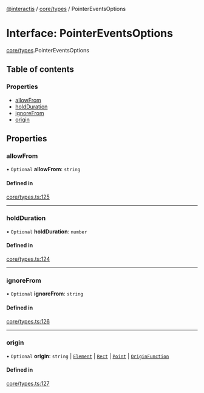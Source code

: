 [@interactjs](../README.md) / [core/types](../modules/core_types.md) / PointerEventsOptions

# Interface: PointerEventsOptions

[core/types](../modules/core_types.md).PointerEventsOptions

## Table of contents

### Properties

- [allowFrom](core_types.PointerEventsOptions.md#allowfrom)
- [holdDuration](core_types.PointerEventsOptions.md#holdduration)
- [ignoreFrom](core_types.PointerEventsOptions.md#ignorefrom)
- [origin](core_types.PointerEventsOptions.md#origin)

## Properties

### allowFrom

• `Optional` **allowFrom**: `string`

#### Defined in

[core/types.ts:125](https://github.com/Mu-L/interact.js/blob/d3d47461/packages/@interactjs/core/types.ts#L125)

___

### holdDuration

• `Optional` **holdDuration**: `number`

#### Defined in

[core/types.ts:124](https://github.com/Mu-L/interact.js/blob/d3d47461/packages/@interactjs/core/types.ts#L124)

___

### ignoreFrom

• `Optional` **ignoreFrom**: `string`

#### Defined in

[core/types.ts:126](https://github.com/Mu-L/interact.js/blob/d3d47461/packages/@interactjs/core/types.ts#L126)

___

### origin

• `Optional` **origin**: `string` \| [`Element`](../modules/core_types.md#element) \| [`Rect`](core_types.Rect.md) \| [`Point`](core_types.Point.md) \| [`OriginFunction`](../modules/core_types.md#originfunction)

#### Defined in

[core/types.ts:127](https://github.com/Mu-L/interact.js/blob/d3d47461/packages/@interactjs/core/types.ts#L127)
